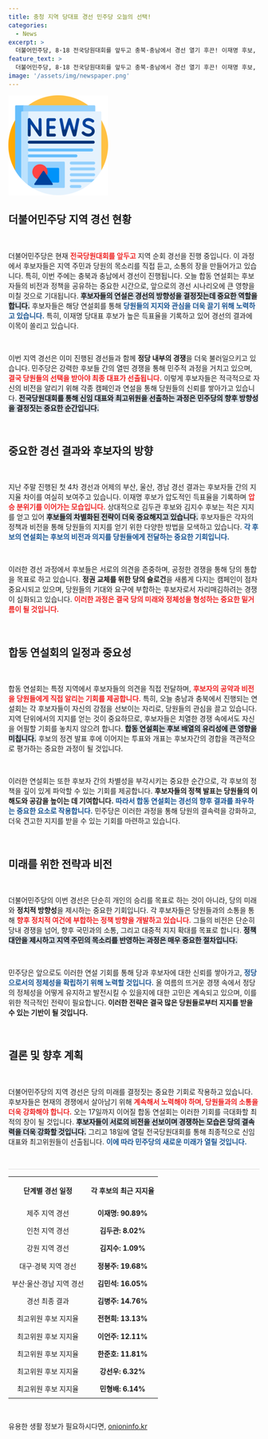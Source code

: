 ```yaml
---
title: 충청 지역 당대표 경선 민주당 오늘의 선택!
categories:
  - News
excerpt: >
  더불어민주당, 8·18 전국당원대회를 앞두고 충북·충남에서 경선 열기 후끈! 이재명 후보, 압도적 90% 득표율로 주목받고, 5명의 최고위원 경선도 치열! 오늘의 합동 연설회 현장을 놓치지 마세요!
feature_text: >
  더불어민주당, 8·18 전국당원대회를 앞두고 충북·충남에서 경선 열기 후끈! 이재명 후보, 압도적 90% 득표율로 주목받고, 5명의 최고위원 경선도 치열! 오늘의 합동 연설회 현장을 놓치지 마세요!
image: '/assets/img/newspaper.png'
---
```


<p><img src="/assets/img/newspaper.png" alt="kimp 속보" /></p>

<h2 data-ke-size="size26">더불어민주당 지역 경선 현황</h2>

<p data-ke-size="size16">&nbsp;</p>

<p>더불어민주당은 현재 <b><span style="color: #ee2323;">전국당원대회를 앞두고</span></b> 지역 순회 경선을 진행 중입니다. 이 과정에서 후보자들은 지역 주민과 당원의 목소리를 직접 듣고, 소통의 장을 만들어가고 있습니다. 특히, 이번 주에는 충북과 충남에서 경선이 진행됩니다. 오늘 합동 연설회는 후보자들의 비전과 정책을 공유하는 중요한 시간으로, 앞으로의 경선 시나리오에 큰 영향을 미칠 것으로 기대됩니다. <b><span style="background-color: #21538527;">후보자들의 연설은 경선의 방향성을 결정짓는데 중요한 역할을 합니다.</span></b> 후보자들은 해당 연설회를 통해 <b><span style="color: #1a5490;">당원들의 지지와 관심을 더욱 끌기 위해 노력하고 있습니다.</span></b> 특히, 이재명 당대표 후보가 높은 득표율을 기록하고 있어 경선의 결과에 이목이 쏠리고 있습니다.</p>

<p data-ke-size="size16">&nbsp;</p>

<p>이번 지역 경선은 이미 진행된 경선들과 함께 <b>정당 내부의 경쟁</b>을 더욱 불러일으키고 있습니다. 민주당은 강력한 후보들 간의 열띤 경쟁을 통해 민주적 과정을 거치고 있으며, <b><span style="color: #ee2323;">결국 당원들의 선택을 받아야 최종 대표가 선출됩니다.</span></b> 이렇게 후보자들은 적극적으로 자신의 비전을 알리기 위해 각종 캠페인과 연설을 통해 당원들의 신뢰를 쌓아가고 있습니다. <b><span style="background-color: #21538527;">전국당원대회를 통해 신임 대표와 최고위원을 선출하는 과정은 민주당의 향후 방향성을 결정짓는 중요한 순간입니다.</span></b></p>

<p data-ke-size="size16">&nbsp;</p>

<h2 data-ke-size="size26">중요한 경선 결과와 후보자의 방향</h2>

<p data-ke-size="size16">&nbsp;</p>

<p>지난 주말 진행된 첫 4차 경선과 어제의 부산, 울산, 경남 경선 결과는 후보자들 간의 지지율 차이를 여실히 보여주고 있습니다. 이재명 후보가 압도적인 득표율을 기록하며 <b><span style="color: #ee2323;">압승 분위기를 이어가는 모습입니다.</span></b> 상대적으로 김두관 후보와 김지수 후보는 적은 지지를 얻고 있어 <b><span style="background-color: #21538527;">후보들의 차별화된 전략이 더욱 중요해지고 있습니다.</span></b> 후보자들은 각자의 정책과 비전을 통해 당원들의 지지를 얻기 위한 다양한 방법을 모색하고 있습니다. <b><span style="color: #1a5490;">각 후보의 연설회는 후보의 비전과 의지를 당원들에게 전달하는 중요한 기회입니다.</span></b></p>

<p data-ke-size="size16">&nbsp;</p>

<p>이러한 경선 과정에서 후보들은 서로의 의견을 존중하며, 공정한 경쟁을 통해 당의 통합을 목표로 하고 있습니다. <b>정권 교체를 위한 당의 슬로건</b>을 새롭게 다지는 캠페인이 점차 중요시되고 있으며, 당원들의 기대와 요구에 부합하는 후보자로서 자리매김하려는 경쟁이 심화되고 있습니다. <b><span style="color: #ee2323;">이러한 과정은 결국 당의 미래와 정체성을 형성하는 중요한 밑거름이 될 것입니다.</span></b></p>

<p data-ke-size="size16">&nbsp;</p>

<h2 data-ke-size="size26">합동 연설회의 일정과 중요성</h2>

<p data-ke-size="size16">&nbsp;</p>

<p>합동 연설회는 특정 지역에서 후보자들의 의견을 직접 전달하며, <b><span style="color: #ee2323;">후보자의 공약과 비전을 당원들에게 직접 알리는 기회를 제공합니다.</span></b> 특히, 오늘 충남과 충북에서 진행되는 연설회는 각 후보자들이 자신의 강점을 선보이는 자리로, 당원들의 관심을 끌고 있습니다. 지역 단위에서의 지지를 얻는 것이 중요하므로, 후보자들은 치열한 경쟁 속에서도 자신을 어필할 기회를 놓치지 않으려 합니다. <b><span style="background-color: #21538527;">합동 연설회는 후보 배열의 유리성에 큰 영향을 미칩니다.</span></b> 후보의 정견 발표 후에 이어지는 투표와 개표는 후보자간의 경합을 객관적으로 평가하는 중요한 과정이 될 것입니다.</p>

<p data-ke-size="size16">&nbsp;</p>

<p>이러한 연설회는 또한 후보자 간의 차별성을 부각시키는 중요한 순간으로, 각 후보의 정책을 깊이 있게 파악할 수 있는 기회를 제공합니다. <b>후보자들의 정책 발표는 당원들의 이해도와 공감을 높이는 데 기여합니다.</b> <b><span style="color: #1a5490;">따라서 합동 연설회는 경선의 향후 결과를 좌우하는 중요한 요소로 작용합니다.</span></b> 민주당은 이러한 과정을 통해 당원의 결속력을 강화하고, 더욱 견고한 지지를 받을 수 있는 기회를 마련하고 있습니다.</p>

<p data-ke-size="size16">&nbsp;</p>

<h2 data-ke-size="size26">미래를 위한 전략과 비전</h2>

<p data-ke-size="size16">&nbsp;</p>

<p>더불어민주당의 이번 경선은 단순히 개인의 승리를 목표로 하는 것이 아니라, 당의 미래와 <strong>정치적 방향성</strong>을 제시하는 중요한 기회입니다. 각 후보자들은 당원들과의 소통을 통해 <b><span style="color: #ee2323;">향후 정치적 여건에 부합하는 정책 방향을 개발하고 있습니다.</span></b> 그들의 비전은 단순히 당내 경쟁을 넘어, 향후 국민과의 소통, 그리고 대중적 지지 확대를 목표로 합니다. <b><span style="background-color: #21538527;">정책 대안을 제시하고 지역 주민의 목소리를 반영하는 과정은 매우 중요한 절차입니다.</span></b> </p>

<p data-ke-size="size16">&nbsp;</p>

<p>민주당은 앞으로도 이러한 연설 기회를 통해 당과 후보자에 대한 신뢰를 쌓아가고, <b><span style="color: #1a5490;">정당으로서의 정체성을 확립하기 위해 노력할 것입니다.</span></b> 올 여름의 뜨거운 경쟁 속에서 정당의 정체성을 어떻게 유지하고 발전시킬 수 있을지에 대한 고민은 계속되고 있으며, 이를 위한 적극적인 전략이 필요합니다. <b>이러한 전략은 결국 많은 당원들로부터 지지를 받을 수 있는 기반이 될 것입니다.</b> </p>

<p data-ke-size="size16">&nbsp;</p>

<h2 data-ke-size="size26">결론 및 향후 계획</h2>

<p data-ke-size="size16">&nbsp;</p>

<p>더불어민주당의 지역 경선은 당의 미래를 결정짓는 중요한 기회로 작용하고 있습니다. 후보자들은 현재의 경쟁에서 살아남기 위해 <b><span style="color: #ee2323;">계속해서 노력해야 하며, 당원들과의 소통을 더욱 강화해야 합니다.</span></b> 오는 17일까지 이어질 합동 연설회는 이러한 기회를 극대화할 최적의 장이 될 것입니다. <b><span style="background-color: #21538527;">후보자들이 서로의 비전을 선보이며 경쟁하는 모습은 당의 결속력을 더욱 강화할 것입니다.</span></b> 그리고 18일에 열릴 전국당원대회를 통해 최종적으로 신임 대표와 최고위원들이 선출됩니다. <b><span style="color: #1a5490;">이에 따라 민주당의 새로운 미래가 열릴 것입니다.</span></b></p>

<p data-ke-size="size16">&nbsp;</p> 

<hr style="height: 1px; border: none; background-color: #ddd;"> 

<table style="width: 100%; border-collapse: collapse;"> 
<tr> 
<td style="text-align: center; height: 50px;"><b>단계별 경선 일정</b></td> 
<td style="text-align: center; height: 50px;"><b>각 후보의 최근 지지율</b></td> 
</tr> 
<tr> 
<td style="text-align: center; height: 30px;">제주 지역 경선</td> 
<td style="text-align: center; height: 30px;"><b>이재명: 90.89%</b></td> 
</tr> 
<tr> 
<td style="text-align: center; height: 30px;">인천 지역 경선</td> 
<td style="text-align: center; height: 30px;"><b>김두관: 8.02%</b></td> 
</tr> 
<tr> 
<td style="text-align: center; height: 30px;">강원 지역 경선</td> 
<td style="text-align: center; height: 30px;"><b>김지수: 1.09%</b></td> 
</tr> 
<tr> 
<td style="text-align: center; height: 30px;">대구·경북 지역 경선</td> 
<td style="text-align: center; height: 30px;"><b>정봉주: 19.68%</b></td> 
</tr> 
<tr> 
<td style="text-align: center; height: 30px;">부산·울산·경남 지역 경선</td> 
<td style="text-align: center; height: 30px;"><b>김민석: 16.05%</b></td> 
</tr> 
<tr> 
<td style="text-align: center; height: 30px;"> 
경선 최종 결과 
</td> 
<td style="text-align: center; height: 30px;"> 
<b>김병주: 14.76%</b> 
</td> 
</tr> 
<tr> 
<td style="text-align: center; height: 30px;"> 
최고위원 후보 지지율 
</td> 
<td style="text-align: center; height: 30px;"> 
<b>전현희: 13.13%</b> 
</td> 
</tr> 
<tr> 
<td style="text-align: center; height: 30px;"> 
최고위원 후보 지지율 
</td> 
<td style="text-align: center; height: 30px;"> 
<b>이언주: 12.11%</b> 
</td> 
</tr> 
<tr> 
<td style="text-align: center; height: 30px;"> 
최고위원 후보 지지율 
</td> 
<td style="text-align: center; height: 30px;"> 
<b>한준호: 11.81%</b> 
</td> 
</tr> 
<tr> 
<td style="text-align: center; height: 30px;"> 
최고위원 후보 지지율 
</td> 
<td style="text-align: center; height: 30px;"> 
<b>강선우: 6.32%</b> 
</td> 
</tr> 
<tr> 
<td style="text-align: center; height: 30px;"> 
최고위원 후보 지지율 
</td> 
<td style="text-align: center; height: 30px;"> 
<b>민형배: 6.14%</b> 
</td> 
</tr> 
</table> 

<p data-ke-size="size16">&nbsp;</p> 
유용한 생활 정보가 필요하시다면, <a href="https://onioninfo.kr" rel="dofollow">onioninfo.kr</a>


